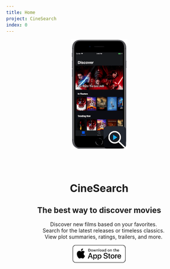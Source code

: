 ```yaml
---
title: Home
project: CineSearch
index: 0
---
```


<style>
  .hero {
    display: grid;
    grid-template-columns: repeat(12, 1fr);
    align-items: center;
  }

  .product-img {
    grid-column: span 6;
    margin: 0 auto;
    width: 60%;
  }

  .product-info {
    grid-column: span 6;
  }

  @media screen and (max-width: 1024px) {
    .product-img {
      grid-column: span 12;
      width: 30%;
      margin: 0 auto 50px;
    }

    .product-info {
      grid-column: span 12;
      text-align: center;
    }

    .product-info > ul {
      list-style: none;
    }
  }
</style>

<div class="hero">
  <img class="product-img" src="../../../images/cinesearch/cinesearch.png">
  <div class="product-info">
    <h1>CineSearch</h1>
    <h2>The best way to discover movies</h2>
    <ul>
      <li>Discover new films based on your favorites.</li>
      <li>Search for the latest releases or timeless classics.</li>
      <li>View plot summaries, ratings, trailers, and more.</li>
    </ul>
    <a href="https://apps.apple.com/us/app/cinesearch/id1300312387">
      <img height="48px" src="../../../images/appstore_white.svg" alt="download">
    </a>
  </div>
</div>
